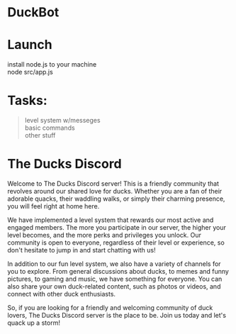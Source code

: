 # DuckBot



# Launch
install node.js to your machine<br />
node src/app.js<br />

# Tasks:
> level system w/messeges<br />
> basic commands<br />
> other stuff<br />


# The Ducks Discord
Welcome to The Ducks Discord server! This is a friendly community that revolves around our shared love for ducks. Whether you are a fan of their adorable quacks, their waddling walks, or simply their charming presence, you will feel right at home here.<br />

We have implemented a level system that rewards our most active and engaged members. The more you participate in our server, the higher your level becomes, and the more perks and privileges you unlock. Our community is open to everyone, regardless of their level or experience, so don't hesitate to jump in and start chatting with us!<br />

In addition to our fun level system, we also have a variety of channels for you to explore. From general discussions about ducks, to memes and funny pictures, to gaming and music, we have something for everyone. You can also share your own duck-related content, such as photos or videos, and connect with other duck enthusiasts.<br />

So, if you are looking for a friendly and welcoming community of duck lovers, The Ducks Discord server is the place to be. Join us today and let's quack up a storm!
